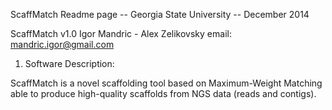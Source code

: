 ScaffMatch Readme page -- Georgia State University -- December 2014

ScaffMatch v1.0 Igor Mandric - Alex Zelikovsky
email: mandric.igor@gmail.com


1) Software Description:

ScaffMatch is a novel scaffolding tool based on Maximum-Weight Matching able to produce high-quality scaffolds from NGS data (reads and contigs).
